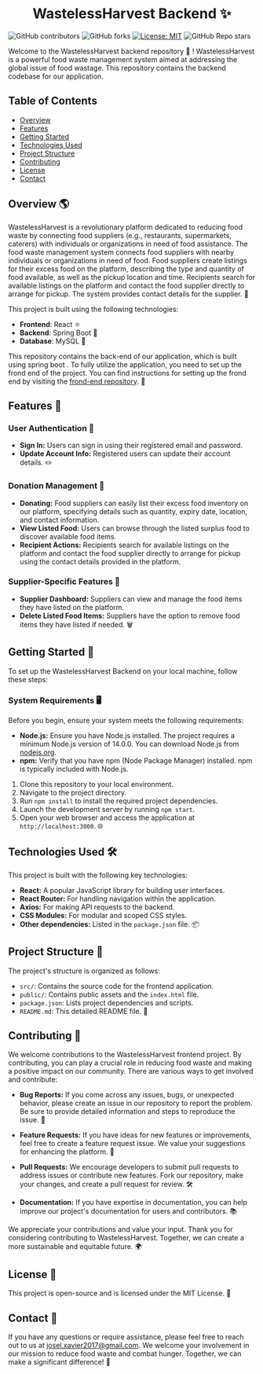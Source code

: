 <h1 align="center">WastelessHarvest Backend ✨</h1>

![GitHub contributors](https://img.shields.io/github/contributors/Josel099/WastelessHarvest-frontend)
![GitHub forks](https://img.shields.io/github/forks/Josel099/WastelessHarvest-frontend)
[![License: MIT](https://img.shields.io/badge/License-MIT-orange.svg)](https://opensource.org/licenses/MIT)
![GitHub Repo stars](https://img.shields.io/github/stars/Josel099/WastelessHarvest-frontend)



Welcome to the WastelessHarvest backend repository 🌱 !   WastelessHarvest is a powerful food waste management system aimed at addressing the global issue of food wastage. This repository contains the backend codebase for our application.

## Table of Contents

- [Overview](#overview)
- [Features](#features)
- [Getting Started](#getting-started)
- [Technologies Used](#technologies-used)
- [Project Structure](#project-structure)
- [Contributing](#contributing)
- [License](#license)
- [Contact](#contact)

## Overview 🌎

WastelessHarvest is a revolutionary platform dedicated to reducing food waste by connecting food suppliers (e.g., restaurants, supermarkets, caterers) with individuals or organizations in need of food assistance. The food waste management system connects food suppliers with nearby individuals or organizations in need of food. Food suppliers create listings for their excess food on the platform, describing the type and quantity of food available, as well as the pickup location and time. Recipients search for available listings on the platform and contact the food supplier directly to arrange for pickup. The system provides contact details for the supplier. 🤝

This project is built using the following technologies:
- **Frontend**: React ⚛️
- **Backend**: Spring Boot 🍃
- **Database**: MySQL 🦈

This repository contains the back-end of our application, which is built using spring boot . To fully utilize the application, you need to set up the frond end of the project. You can find instructions for setting up the frond end by visiting the [frond-end repository](https://github.com/Josel099/WastelessHarvest-frontend.git). 🚀

## Features 🌟

### User Authentication 🔐

- **Sign In:** Users can sign in using their registered email and password.
- **Update Account Info:** Registered users can update their account details. ✏️

### Donation Management 🥫

- **Donating:** Food suppliers can easily list their excess food inventory on our platform, specifying details such as quantity, expiry date, location, and contact information.
- **View Listed Food:** Users can browse through the listed surplus food to discover available food items.
- **Recipient Actions:** Recipients search for available listings on the platform and contact the food supplier directly to arrange for pickup using the contact details provided in the platform. 

### Supplier-Specific Features 🛒

- **Supplier Dashboard:** Suppliers can view and manage the food items they have listed on the platform.
- **Delete Listed Food Items:** Suppliers have the option to remove food items they have listed if needed. 🗑️

## Getting Started 🚀

To set up the WastelessHarvest Backend on your local machine, follow these steps:

### System Requirements 🖥️

Before you begin, ensure your system meets the following requirements:

- **Node.js:** Ensure you have Node.js installed. The project requires a minimum Node.js version of 14.0.0. You can download Node.js from [nodejs.org](https://nodejs.org/).
- **npm:** Verify that you have npm (Node Package Manager) installed. npm is typically included with Node.js.

1. Clone this repository to your local environment.
2. Navigate to the project directory.
3. Run `npm install` to install the required project dependencies.
4. Launch the development server by running `npm start`.
5. Open your web browser and access the application at `http://localhost:3000`. 🌐

## Technologies Used 🛠️

This project is built with the following key technologies:

- **React:** A popular JavaScript library for building user interfaces.
- **React Router:** For handling navigation within the application.
- **Axios:** For making API requests to the backend.
- **CSS Modules:** For modular and scoped CSS styles.
- **Other dependencies:** Listed in the `package.json` file. 📦

## Project Structure 📂

The project's structure is organized as follows:

- `src/`: Contains the source code for the frontend application.
- `public/`: Contains public assets and the `index.html` file.
- `package.json`: Lists project dependencies and scripts.
- `README.md`: This detailed README file. 📁

## Contributing 🤝

We welcome contributions to the WastelessHarvest frontend project. By contributing, you can play a crucial role in reducing food waste and making a positive impact on our community. There are various ways to get involved and contribute:

- **Bug Reports:** If you come across any issues, bugs, or unexpected behavior, please create an issue in our repository to report the problem. Be sure to provide detailed information and steps to reproduce the issue. 🐛

- **Feature Requests:** If you have ideas for new features or improvements, feel free to create a feature request issue. We value your suggestions for enhancing the platform. 🚀

- **Pull Requests:** We encourage developers to submit pull requests to address issues or contribute new features. Fork our repository, make your changes, and create a pull request for review. 🛠️

- **Documentation:** If you have expertise in documentation, you can help improve our project's documentation for users and contributors. 📚

We appreciate your contributions and value your input. Thank you for considering contributing to WastelessHarvest. Together, we can create a more sustainable and equitable future. 🌍

## License 📜 

This project is open-source and is licensed under the MIT License. 📃

## Contact 📧

If you have any questions or require assistance, please feel free to reach out to us at josel.xavier2017@gmail.com. We welcome your involvement in our mission to reduce food waste and combat hunger. Together, we can make a significant difference! 💌
